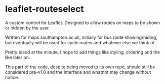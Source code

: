 leaflet-routeselect
===================

A custom control for Leaflet. Designed to allow routes on maps to be shown or hidden by the user.

Written for maps.southampton.ac.uk, initially for bus route showing/hiding, but
eventually will be used for cycle routes and whatever else we think of.

Pretty bland at the minute, I hope to add things like styling, ordering and the
like later on.

This part of the code, despite being moved to its own repo, should still be considered
pre-v1.0 and the interface and whatnot may change without notice.
